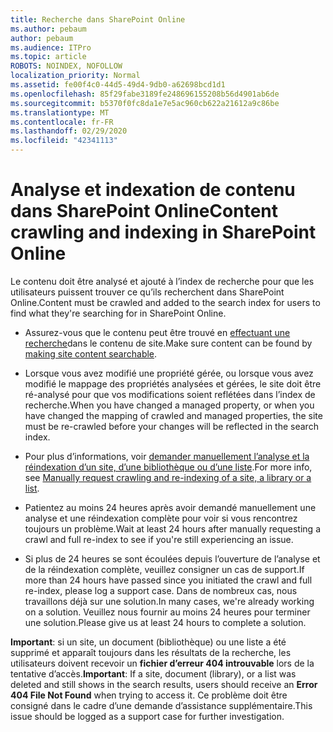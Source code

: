 ```yaml
---
title: Recherche dans SharePoint Online
ms.author: pebaum
author: pebaum
ms.audience: ITPro
ms.topic: article
ROBOTS: NOINDEX, NOFOLLOW
localization_priority: Normal
ms.assetid: fe00f4c0-44d5-49d4-9db0-a62698bcd1d1
ms.openlocfilehash: 85f29fabe3189fe248696155208b56d4901ab6de
ms.sourcegitcommit: b5370f0fc8da1e7e5ac960cb622a21612a9c86be
ms.translationtype: MT
ms.contentlocale: fr-FR
ms.lasthandoff: 02/29/2020
ms.locfileid: "42341113"
---
```

# <a name="content-crawling-and-indexing-in-sharepoint-online"></a><span data-ttu-id="4f7c9-102">Analyse et indexation de contenu dans SharePoint Online</span><span class="sxs-lookup"><span data-stu-id="4f7c9-102">Content crawling and indexing in SharePoint Online</span></span>

<span data-ttu-id="4f7c9-103">Le contenu doit être analysé et ajouté à l’index de recherche pour que les utilisateurs puissent trouver ce qu’ils recherchent dans SharePoint Online.</span><span class="sxs-lookup"><span data-stu-id="4f7c9-103">Content must be crawled and added to the search index for users to find what they're searching for in SharePoint Online.</span></span>

- <span data-ttu-id="4f7c9-104">Assurez-vous que le contenu peut être trouvé en [effectuant une recherche](https://docs.microsoft.com/sharepoint/make-site-content-searchable)dans le contenu de site.</span><span class="sxs-lookup"><span data-stu-id="4f7c9-104">Make sure content can be found by [making site content searchable](https://docs.microsoft.com/sharepoint/make-site-content-searchable).</span></span>

- <span data-ttu-id="4f7c9-105">Lorsque vous avez modifié une propriété gérée, ou lorsque vous avez modifié le mappage des propriétés analysées et gérées, le site doit être ré-analysé pour que vos modifications soient reflétées dans l’index de recherche.</span><span class="sxs-lookup"><span data-stu-id="4f7c9-105">When you have changed a managed property, or when you have changed the mapping of crawled and managed properties, the site must be re-crawled before your changes will be reflected in the search index.</span></span>

- <span data-ttu-id="4f7c9-106">Pour plus d’informations, voir [demander manuellement l’analyse et la réindexation d’un site, d’une bibliothèque ou d’une liste](https://docs.microsoft.com/sharepoint/crawl-site-content).</span><span class="sxs-lookup"><span data-stu-id="4f7c9-106">For more info, see [Manually request crawling and re-indexing of a site, a library or a list](https://docs.microsoft.com/sharepoint/crawl-site-content).</span></span>

- <span data-ttu-id="4f7c9-107">Patientez au moins 24 heures après avoir demandé manuellement une analyse et une réindexation complète pour voir si vous rencontrez toujours un problème.</span><span class="sxs-lookup"><span data-stu-id="4f7c9-107">Wait at least 24 hours after manually requesting a crawl and full re-index to see if you're still experiencing an issue.</span></span>

- <span data-ttu-id="4f7c9-108">Si plus de 24 heures se sont écoulées depuis l’ouverture de l’analyse et de la réindexation complète, veuillez consigner un cas de support.</span><span class="sxs-lookup"><span data-stu-id="4f7c9-108">If more than 24 hours have passed since you initiated the crawl and full re-index, please log a support case.</span></span> <span data-ttu-id="4f7c9-109">Dans de nombreux cas, nous travaillons déjà sur une solution.</span><span class="sxs-lookup"><span data-stu-id="4f7c9-109">In many cases, we're already working on a solution.</span></span> <span data-ttu-id="4f7c9-110">Veuillez nous fournir au moins 24 heures pour terminer une solution.</span><span class="sxs-lookup"><span data-stu-id="4f7c9-110">Please give us at least 24 hours to complete a solution.</span></span>

<span data-ttu-id="4f7c9-111">**Important**: si un site, un document (bibliothèque) ou une liste a été supprimé et apparaît toujours dans les résultats de la recherche, les utilisateurs doivent recevoir un **fichier d’erreur 404 introuvable** lors de la tentative d’accès.</span><span class="sxs-lookup"><span data-stu-id="4f7c9-111">**Important**: If a site, document (library), or a list was deleted and still shows in the search results, users should receive an **Error 404 File Not Found** when trying to access it.</span></span> <span data-ttu-id="4f7c9-112">Ce problème doit être consigné dans le cadre d’une demande d’assistance supplémentaire.</span><span class="sxs-lookup"><span data-stu-id="4f7c9-112">This issue should be logged as a support case for further investigation.</span></span>



